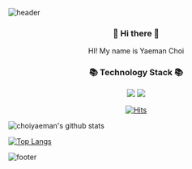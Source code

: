 ![header](https://capsule-render.vercel.app/api?type=slice&color=#784B84&height=150&section=header&text=Yaeman%20Choi&fontSize=90)

<h3 align="center"> 👋 Hi there 👋 </h3>
<p align="center">
HI! My name is Yaeman Choi
</p>

<h3 align="center"> 📚 Technology Stack 📚 </h3>

<p align="center">
<img src="https://img.shields.io/badge/Java-007396?style=flat-square&logo=Java&logoColor=white"/> <img src="https://img.shields.io/badge/Oracle-F80000?style=flat-square&logo=Oracle&logoColor=white"/>
</p>

<div align=center>
  
[![Hits](https://hits.seeyoufarm.com/api/count/incr/badge.svg?url=https%3A%2F%2Fgithub.com%2Fchoiyaeman&count_bg=%2379C83D&title_bg=%23555555&icon=&icon_color=%23E7E7E7&title=hits&edge_flat=false)](https://hits.seeyoufarm.com)

</div>

![choiyaeman's github stats](https://github-readme-stats.vercel.app/api?username=choiyaeman&show_icons=true&theme=merko)  

[![Top Langs](https://github-readme-stats.vercel.app/api/top-langs/?username=choiyaeman&layout=compact&theme=radical)](https://github.com/choiyaeman)

![footer](https://capsule-render.vercel.app/api?type=slice&color=#784B84&height=150&section=footer&rotate=-90)
